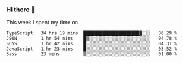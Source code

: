 ### Hi there 👋

<!--
**qiruohan/qiruohan** is a ✨ _special_ ✨ repository because its `README.md` (this file) appears on your GitHub profile.

Here are some ideas to get you started:

- 🔭 I’m currently working on ...
- 🌱 I’m currently learning ...
- 👯 I’m looking to collaborate on ...
- 🤔 I’m looking for help with ...
- 💬 Ask me about ...
- 📫 How to reach me: ...
- 😄 Pronouns: ...
- ⚡ Fun fact: ...
-->

This week I spent my time on 
<!--START_SECTION:waka-->
```text
TypeScript   34 hrs 19 mins  █████████████████████▓░░░   86.29 % 
JSON         1 hr 54 mins    █▒░░░░░░░░░░░░░░░░░░░░░░░   04.78 % 
SCSS         1 hr 42 mins    █░░░░░░░░░░░░░░░░░░░░░░░░   04.31 % 
JavaScript   1 hr 23 mins    █░░░░░░░░░░░░░░░░░░░░░░░░   03.52 % 
Sass         23 mins         ▒░░░░░░░░░░░░░░░░░░░░░░░░   01.00 % 
```
<!--END_SECTION:waka-->
